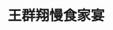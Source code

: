 ---
title: "王群翔慢食家宴"
description: "王群翔慢食家宴"
layout: shop
keywords:
  - 美食競賽
  - 台灣美食
  - 美食精選
datePublished: "2025-06-30"
dateModified: "2025-07-04"
city: "台東縣"
district: "池上鄉"
address: "台東縣池上鄉號"
phone: "0935284305"
geo: "23.09662678314054, 121.21867408671986"
google_map: "https://maps.app.goo.gl/JQAWDoGTA3m7ps3z9"
footinder: "https://footinder.com.tw/%E5%8F%B0%E6%9D%B1%E7%B8%A3%E6%B1%A0%E4%B8%8A%E9%84%89/75372/"
official: "https://www.facebook.com/profile.php?id=100063478887312"
award:
  - name: "500盤"
    year: "2024"
    entries:
      - dishes:
          - "米飯三重奏"

---